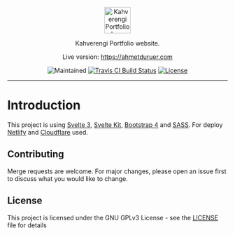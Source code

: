 <p align="center"><a href="https://ahmetduruer.com" target="_blank"><img height="60" src="https://i.ibb.co/BqB16Gf/kahverengi-portfolio-logo.png" alt="Kahverengi Portfolio logo"></a></p>

<p align="center">Kahverengi Portfolio website.</p>
<p align="center">Live version: <a href="https://ahmetduruer.com" target="_blank">https://ahmetduruer.com</a></p>
<p align="center">
<img src="https://img.shields.io/maintenance/yes/2021?style=for-the-badge" alt="Maintained">
<a href="https://travis-ci.com/github/kahverengi001/portfolio" target="_blank"><img src="https://img.shields.io/travis/com/kahverengi001/portfolio/dev?style=for-the-badge" alt="Travis CI Build Status"></a>
<a href="https://github.com/kahverengi001/portfolio/blob/dev/LICENSE"><img src="https://img.shields.io/github/license/kahverengi001/portfolio?style=for-the-badge" alt="License"></a>
</p>

---

# Introduction

This project is using <a href="https://svelte.dev" target="_blank">Svelte 3</a>, <a href="https://kit.svelte.dev" target="_blank">Svelte Kit</a>, <a href="https://getbootstrap.com" target="_blank">Bootstrap 4</a> and <a href="https://sass-lang.com" target="_blank">SASS</a>. For deploy <a href="https://netlify.com" target="_blank">Netlify</a> and <a href="https://cloudflare.com" target="_blank">Cloudflare</a> used.

## Contributing

Merge requests are welcome. For major changes, please open an issue first to discuss what you would like to change.

## License

This project is licensed under the GNU GPLv3 License - see the [LICENSE](LICENSE) file for details
